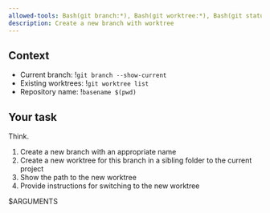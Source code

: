 ```yaml
---
allowed-tools: Bash(git branch:*), Bash(git worktree:*), Bash(git status:*), Bash(basename:*)
description: Create a new branch with worktree
---
```


## Context

- Current branch: !`git branch --show-current`
- Existing worktrees: !`git worktree list`
- Repository name: !`basename $(pwd)`

## Your task

Think.
1. Create a new branch with an appropriate name
2. Create a new worktree for this branch in a sibling folder to the current project
3. Show the path to the new worktree
4. Provide instructions for switching to the new worktree

$ARGUMENTS